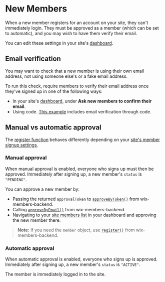 # New Members

When a new member registers for an account on your site, they can't immediately login. They must be approved as a member (which can be set to automatic), and you may wish to have them verify their email.

You can edit these settings in your site's [dashboard](https://www.wix.com/my-account/site-selector/?buttonText=Select%20Site&title=Select%20a%20Site&autoSelectOnSingleSite=true&actionUrl=https:%2F%2Fwww.wix.com%2Fdashboard%2F%7B%7BmetaSiteId%7D%7D%2Fmember-permissions/signup-login-settings).

## Email verification
You may want to check that a new member is using their own email address, not using someone else's or a fake email address.

To run this check, require members to verify their email address once they've signed up in one of the following ways:
- In your site's [dashboard](https://www.wix.com/my-account/site-selector/?buttonText=Select%20Site&title=Select%20a%20Site&autoSelectOnSingleSite=true&actionUrl=https:%2F%2Fwww.wix.com%2Fdashboard%2F%7B%7BmetaSiteId%7D%7D%2Fmember-permissions/signup-login-settings), under **Ask new members to confirm their email**.
- Using code. [This example](https://www.wix.com/velo/example/members-area) includes email verification through code.


## Manual vs automatic approval
The [register function](https://dev.wix.com/docs/velo/api-reference/wix-members-frontend/authentication/register) behaves differently depending on your [site's member signup settings](https://dev.wix.com/docs/develop-websites/articles/code-tutorials/wix-members/enabling-custom-site-registration).

### Manual approval
When manual approval is enabled, everyone who signs up must then be approved. Immediately after signing up, a new member's `status` is `"PENDING"`.

You can approve a new member by:
- Passing the returned `approvalToken` to [`approveByToken()`](https://dev.wix.com/docs/velo/api-reference/wix-members-backend/authentication/approve-by-token) from wix-members-backend.
- Calling [`approveByEmail()`](https://dev.wix.com/docs/velo/api-reference/wix-members-backend/authentication/approve-by-email) from wix-members-backend.
- Navigating to your [site members list](https://www.wix.com/my-account/site-selector/?buttonText=Select%20Site&title=Select%20a%20Site&autoSelectOnSingleSite=true&actionUrl=https:%2F%2Fwww.wix.com%2Fdashboard%2F%7B%7BmetaSiteId%7D%7D%2Fmember-permissions/members) in your dashboard and approving the new member there.

>**Note:** If you need the `member` object, use [`register()`](https://dev.wix.com/docs/velo/api-reference/wix-members-backend/authentication/register) from wix-members-backend.

### Automatic approval
When automatic approval is enabled, everyone who signs up is approved. Immediately after signing up, a new member's `status` is `"ACTIVE"`.

The member is immediately logged in to the site.